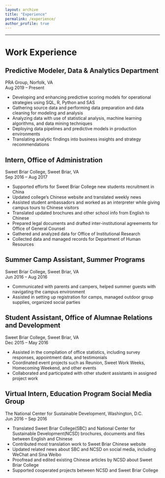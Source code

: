 ```yaml
---
layout: archive
title: "Experience"
permalink: /experience/
author_profile: true
---
```


---

# Work Experience

## Predictive Modeler, Data & Analytics Department
PRA Group, Norfolk, VA  
Aug 2019 – Present
- Developing and enhancing predictive scoring models for operational strategies using SQL, R, Python and SAS
- Gathering source data and performing data preparation and data cleaning for modeling and analysis
- Analyzing data with use of statistical analysis, machine learning algorithms, and data mining techniques
- Deploying data pipelines and predictive models in production environments
- Translating analytic findings into business insights and strategy recommendations

## Intern, Office of Administration
Sweet Briar College, Sweet Briar, VA  
Sep 2016 – Aug 2017
- Supported efforts for Sweet Briar College new students recruitment in China
- Updated college’s Chinese website and translated weekly news
- Assisted student ambassadors and worked as an interpreter while giving campus tours to Chinese visitors
- Translated updated brochures and other school info from English to Chinese
- Prepared legal documents and drafted inter-institutional agreements for Office of General Counsel
- Gathered and analyzed data for Office of Institutional Research
- Collected data and managed records for Department of Human Resources

## Summer Camp Assistant, Summer Programs
Sweet Briar College, Sweet Briar, VA  
Jun 2016 – Aug 2016
- Communicated with parents and campers, helped summer guests with navigating the campus environment
- Assisted in setting up registration for camps, managed outdoor group supplies, organized social parties

## Student Assistant, Office of Alumnae Relations and Development
Sweet Briar College, Sweet Briar, VA  
Dec 2015 – May 2016
- Assisted in the compilation of office statistics, including survey responses, appointment data, and testimonials
- Coordinated event projects such as Reunion, Sweet Work Weeks, Homecoming Weekend, and other events
- Collaborated and participated with other student assistants in assigned project work

## Virtual Intern, Education Program Social Media Group
The National Center for Sustainable Development, Washington, D.C.  
Jun 2016 – Sep 2016
- Translated Sweet Briar College(SBC) and National Center for Sustainable Development(NCSD) brochures, documents and files between English and Chinese
- Contributed most translation work to Sweet Briar Chinese website
- Updated related news about SBC and NCSD on social media, including WeChat and Sina Weibo
- Proofread and edited existing Chinese articles by NCSD about Sweet Briar College
- Supported cooperated projects between NCSD and Sweet Briar College